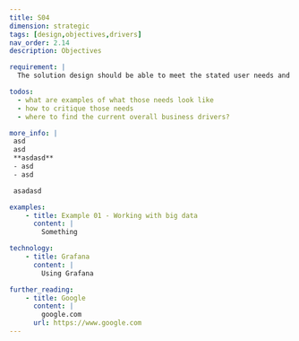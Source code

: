 ```yaml
---
title: S04
dimension: strategic
tags: [design,objectives,drivers]
nav_order: 2.14
description: Objectives

requirement: |
  The solution design should be able to meet the stated user needs and overall business objectives/drivers.

todos:
  - what are examples of what those needs look like
  - how to critique those needs
  - where to find the current overall business drivers?

more_info: |
 asd
 asd
 **asdasd**
 - asd 
 - asd

 asadasd

examples: 
    - title: Example 01 - Working with big data
      content: |
        Something

technology:
    - title: Grafana
      content: |
        Using Grafana

further_reading:
    - title: Google
      content: |
        google.com
      url: https://www.google.com
---
```

